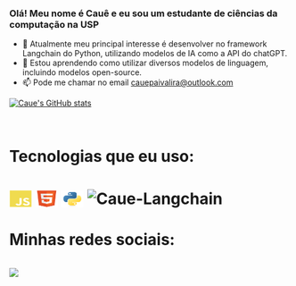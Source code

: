 ### Olá! Meu nome é Cauê e eu sou um estudante de ciências da computação na USP



- 🔭 Atualmente meu principal interesse é desenvolver no framework Langchain do Python, utilizando modelos de IA como a API do chatGPT.
- 🌱 Estou aprendendo como utilizar diversos modelos de linguagem, incluindo modelos open-source.
- 📫 Pode me chamar no email cauepaivalira@outlook.com

[![Caue's GitHub stats](https://github-readme-stats.vercel.app/api?username=caue-paiva)](https://github.com/caue-paiva/github-readme-stats)


<div style="display: inline_block"><br>
  <h1>Tecnologias que eu uso: <h1>
  <img align="center" alt="Caue-Js" height="30" width="40" src="https://raw.githubusercontent.com/devicons/devicon/master/icons/javascript/javascript-plain.svg">
  <img align="center" alt="Caue-HTML" height="30" width="40" src="https://raw.githubusercontent.com/devicons/devicon/master/icons/html5/html5-original.svg">
  <img align="center" alt="Caue-Python" height="30" width="40" src="https://raw.githubusercontent.com/devicons/devicon/master/icons/python/python-original.svg">
  <img align="center" alt="Caue-Langchain" height="110" width="130" src="https://o.remove.bg/downloads/0c240d49-3ed7-47ff-8c62-65a2c8253141/0_BKOvjpzn6SPKs81L-removebg-preview.png">
</div>

<div>
  <h1> Minhas redes sociais: <h2>
  <a href="https://www.linkedin.com/in/cau%C3%AA-paiva-lira-57b44b227/" target="_blank"><img src="https://img.shields.io/badge/-LinkedIn-%230077B5?style=for-the-badge&logo=linkedin&logoColor=white" target="_blank"></a> 
<div>
